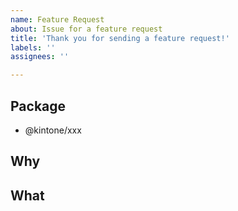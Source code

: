 ```yaml
---
name: Feature Request
about: Issue for a feature request
title: 'Thank you for sending a feature request!'
labels: ''
assignees: ''

---
```


<!-- Thank you for sending a feature request! -->

## Package

<!-- Please update the following package name you want to add the feature -->

- @kintone/xxx

## Why

<!-- Please describe why you want the feature and why it makes sense for the package -->

## What

<!-- Please describe a solution you want to add -->
